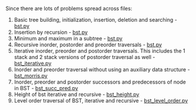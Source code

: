 Since there are lots of problems spread across files:

1. Basic tree building, initialization, insertion, deletion and searching - [bst.py](/Ch12/bst.py)
2. Insertion by recursion - [bst.py](/Ch12/bst.py)
3. Minimum and maximum in a subtree - [bst.py](/Ch12/bst.py)
4. Recursive inorder, postorder and preorder traversals - [bst.py](/Ch12/bst.py)
5. Iterative inorder, preorder and postorder traversals. This includes the 1 stack and 2 stack versions of postorder traversal as well - [bst_iterative.py](/Ch12/bst_iterative.py)
6. Inorder and preorder traversal without using an auxiliary data structure - [bst_morris.py](/Ch12/bst_morris.py)
7. Inorder, preorder and postorder successors and predecessors of node in BST - [bst_succ_pred.py](/Ch12/bst_succ_pred.py)
8. Height of bst iterative and recursive - [bst_height.py](/Ch12/bst_height.py)
9. Level order traversal of BST, iterative and recursive - [bst_level_order.py](/Ch12/bst_level_order.py)